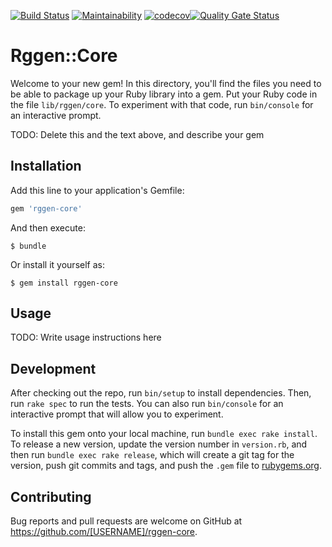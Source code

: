 [![Build Status](https://travis-ci.org/rggen/rggen-core.svg?branch=master)](https://travis-ci.org/rggen/rggen-core)
[![Maintainability](https://api.codeclimate.com/v1/badges/53c8e6654c2b5ecb9142/maintainability)](https://codeclimate.com/github/rggen/rggen-core/maintainability)
[![codecov](https://codecov.io/gh/rggen/rggen-core/branch/master/graph/badge.svg)](https://codecov.io/gh/rggen/rggen-core)[![Quality Gate Status](https://sonarcloud.io/api/project_badges/measure?project=rggen_rggen-core&metric=alert_status)](https://sonarcloud.io/dashboard?id=rggen_rggen-core)

# Rggen::Core

Welcome to your new gem! In this directory, you'll find the files you need to be able to package up your Ruby library into a gem. Put your Ruby code in the file `lib/rggen/core`. To experiment with that code, run `bin/console` for an interactive prompt.

TODO: Delete this and the text above, and describe your gem

## Installation

Add this line to your application's Gemfile:

```ruby
gem 'rggen-core'
```

And then execute:

    $ bundle

Or install it yourself as:

    $ gem install rggen-core

## Usage

TODO: Write usage instructions here

## Development

After checking out the repo, run `bin/setup` to install dependencies. Then, run `rake spec` to run the tests. You can also run `bin/console` for an interactive prompt that will allow you to experiment.

To install this gem onto your local machine, run `bundle exec rake install`. To release a new version, update the version number in `version.rb`, and then run `bundle exec rake release`, which will create a git tag for the version, push git commits and tags, and push the `.gem` file to [rubygems.org](https://rubygems.org).

## Contributing

Bug reports and pull requests are welcome on GitHub at https://github.com/[USERNAME]/rggen-core.

